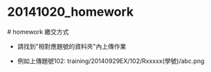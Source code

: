 20141020_homework
=================
﻿# homework 繳交方式

* 請找到"相對應題號的資料夾"內上傳作業

* 例如上傳題號102: training/20140929EX/102/Rxxxxx(學號)/abc.png
